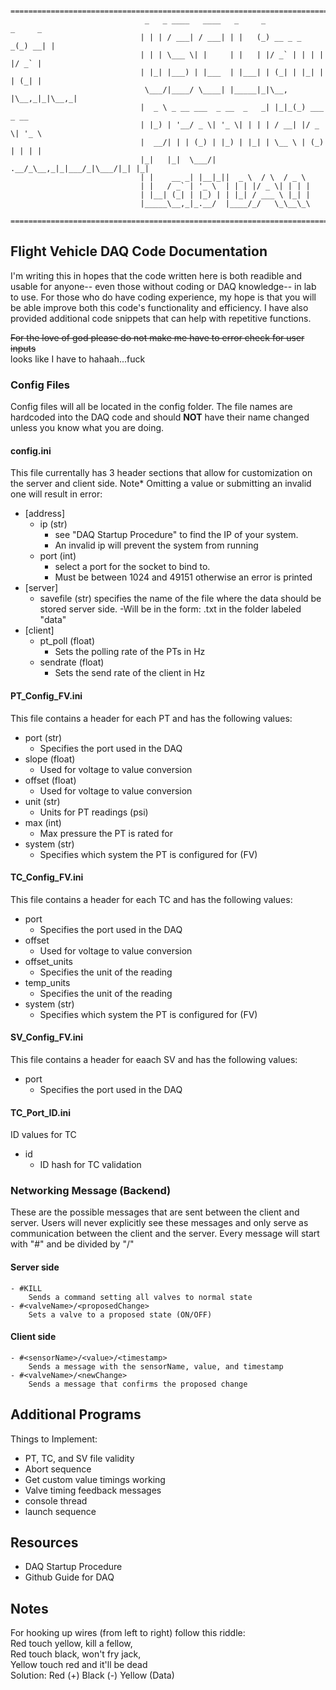 ```
            ===============================================================================
                              _   _ ____   ____   _     _             _     _  
                             | | | / ___| / ___| | |   (_) __ _ _   _(_) __| | 
                             | | | \___ \| |     | |   | |/ _` | | | | |/ _` | 
                             | |_| |___) | |___  | |___| | (_| | |_| | | (_| | 
                              \___/|____/ \____| |_____|_|\__, |\__,_|_|\__,_| 
                             |  _ \ _ __ ___  _ __  _   _| |_|_(_) ___  _ __   
                             | |_) | '__/ _ \| '_ \| | | | / __| |/ _ \| '_ \  
                             |  __/| | | (_) | |_) | |_| | \__ \ | (_) | | | | 
                             |_|   |_|  \___/| .__/_\__,_|_|___/_|\___/|_| |_| 
                             | |    __ _| |__|_||  _ \  / \  / _ \             
                             | |   / _` | '_ \  | | | |/ _ \| | | |            
                             | |__| (_| | |_) | | |_| / ___ \ |_| |            
                             |_____\__,_|_.__/  |____/_/   \_\__\_\ 
            ==============================================================================
```
 
 Flight Vehicle DAQ Code Documentation
 -

I'm writing this in hopes that the code written here is both readible and usable for anyone-- even those without coding or DAQ knowledge-- in lab to use. For those who do have coding experience, my hope is that you will be able improve both this code's functionality and efficiency. I have also provided additional code snippets that can help with repetitive functions. 

~~For the love of god please do not make me have to error check for user inputs~~ <br>
looks like I have to hahaah...fuck

### Config Files
Config files will all be located in the config folder. The file names are hardcoded into the DAQ code and should **NOT** have their name changed unless you know what you are doing. 
#### config.ini
This file currentally has 3 header sections that allow for customization on the server and client side. Note* Omitting a value or submitting an invalid one will result in error:
- [address]
    - ip (str) 
        - see "DAQ Startup Procedure" to find the IP of your system. 
        - An invalid ip will prevent the system from running
    - port (int) 
        - select a port for the socket to bind to. 
        - Must be between 1024 and 49151 otherwise an error is printed
- [server]
    - savefile (str) specifies the name of the file where the data should be stored server side. 
        -Will be in the form: <saveFile><timestamp>.txt in the folder labeled "data"
- [client]
    - pt_poll (float) 
        - Sets the polling rate of the PTs in Hz 
    - sendrate (float)
        - Sets the send rate of the client in Hz

#### PT_Config_FV.ini
This file contains a header for each PT and has the following values:
- port (str)
    - Specifies the port used in the DAQ
- slope (float)
    - Used for voltage to value conversion
- offset (float)
    - Used for voltage to value conversion
- unit (str)
    - Units for PT readings (psi)
- max (int)
    - Max pressure the PT is rated for
- system (str)
    - Specifies which system the PT is configured for (FV)
    
#### TC_Config_FV.ini
This file contains a header for each TC and has the following values:
- port
    - Specifies the port used in the DAQ
- offset
    - Used for voltage to value conversion
- offset_units
    - Specifies the unit of the reading
- temp_units
    - Specifies the unit of the reading
- system (str)
    - Specifies which system the PT is configured for (FV)
    
#### SV_Config_FV.ini
This file contains a header for eaach SV and has the following values:
- port 
    - Specifies the port used in the DAQ
    
#### TC_Port_ID.ini
ID values for TC
- id
    - ID hash for TC validation

### Networking Message (Backend)
These are the possible messages that are sent between the client and server. Users will never explicitly see these messages and only serve as communication between the client and the server. Every message will start with "#" and be divided by "/" 
#### Server side
```
- #KILL 
    Sends a command setting all valves to normal state
- #<valveName>/<proposedChange>
    Sets a valve to a proposed state (ON/OFF)
```
#### Client side
```
- #<sensorName>/<value>/<timestamp>
    Sends a message with the sensorName, value, and timestamp
- #<valveName>/<newChange>
    Sends a message that confirms the proposed change
```
        

Additional Programs
-

Things to Implement:
 - PT, TC, and SV file validity
 - Abort sequence
 - Get custom value timings working
 - Valve timing feedback messages
 - console thread
 - launch sequence
 
Resources
-
 - DAQ Startup Procedure
 - Github Guide for DAQ

Notes
-
For hooking up wires (from left to right) follow this riddle: <br>
    Red touch yellow, kill a fellow,<br>
    Red touch black, won't fry jack, <br>
    Yellow touch red and it'll be dead <br>
Solution: Red (+) Black (-) Yellow (Data)







